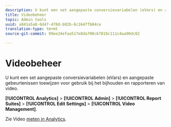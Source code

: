 ```yaml
---
description: U kunt een set aangepaste conversievariabelen (eVars) en aangepaste gebeurtenissen toewijzen voor gebruik bij het bijhouden en rapporteren van video.
title: Videobeheer
topic: Admin tools
uuid: a841a5a8-6d47-478d-b02b-6c1647fb04ce
translation-type: tm+mt
source-git-commit: 99ee24efaa517e8da700c67818c111c4aa90dc02

---
```



# Videobeheer

U kunt een set aangepaste conversievariabelen (eVars) en aangepaste gebeurtenissen toewijzen voor gebruik bij het bijhouden en rapporteren van video.

**[!UICONTROL Analytics]** > **[!UICONTROL Admin]** > **[!UICONTROL Report Suites]** > **[!UICONTROL Edit Settings]** > **[!UICONTROL Video Management]**.

Zie Video [meten in Analytics](https://marketing.adobe.com/resources/help/en_US/sc/appmeasurement/video/index.html).
